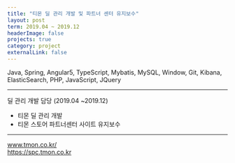 ```yaml
---
title: "티몬 딜 관리 개발 및 파트너 센터 유지보수"
layout: post
term: 2019.04 ~ 2019.12
headerImage: false
projects: true
category: project
externalLink: false
---
```


Java, Spring, Angular5, TypeScript, Mybatis, MySQL, Window, Git, Kibana, ElasticSearch, PHP, JavaScript, JQuery

---

딜 관리 개발 담당 (2019.04 ~2019.12)
- 티몬 딜 관리 개발
- 티몬 스토어 파트너센터 사이트 유지보수

---

www.tmon.co.kr/‎
<br>
https://spc.tmon.co.kr
<br><br>